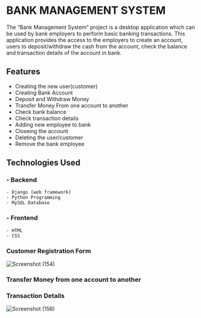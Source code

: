 # BANK MANAGEMENT SYSTEM
The “Bank Management System” project is a desktop application which can be used by bank employers to perform basic banking transactions. This application provides the access to the employers to create an account, users to deposit/withdraw the cash from the account, check the balance and transaction details of the account in bank.

## Features
- Creating the new user(customer)
- Creating Bank Account
- Deposit and Withdraw Money
- Transfer Money From one account to another
- Check bank balance
- Check transaction details
- Adding new employee to bank
- Closeing the account
- Deleting the user/customer
- Remove the bank employee

## Technologies Used
### - Backend
    - Django (web framework)
    - Python Programming
    - MySQL Database
    
### - Frontend
    - HTML
    - CSS

### Customer Registration Form
![Screenshot (154)](https://user-images.githubusercontent.com/67225639/132937021-d2051a0b-4fba-45aa-8212-0825c66ceda9.png)

### Transfer Money from one account to another


### Transaction Details
![Screenshot (156)](https://user-images.githubusercontent.com/67225639/132936930-e907c629-f34e-4c2e-915f-f93baea4d467.png)

















